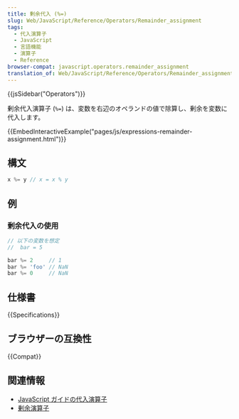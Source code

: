```yaml
---
title: 剰余代入 (%=)
slug: Web/JavaScript/Reference/Operators/Remainder_assignment
tags:
  - 代入演算子
  - JavaScript
  - 言語機能
  - 演算子
  - Reference
browser-compat: javascript.operators.remainder_assignment
translation_of: Web/JavaScript/Reference/Operators/Remainder_assignment
---
```

{{jsSidebar("Operators")}}

剰余代入演算子 (`%=`) は、変数を右辺のオペランドの値で除算し、剰余を変数に代入します。

{{EmbedInteractiveExample("pages/js/expressions-remainder-assignment.html")}}

## 構文

```js
x %= y // x = x % y
```

## 例

### 剰余代入の使用

```js
// 以下の変数を想定
//  bar = 5

bar %= 2     // 1
bar %= 'foo' // NaN
bar %= 0     // NaN
```

## 仕様書

{{Specifications}}

## ブラウザーの互換性

{{Compat}}

## 関連情報

- [JavaScript ガイドの代入演算子](/ja/docs/Web/JavaScript/Guide/Expressions_and_Operators#assignment)
- [剰余演算子](/ja/docs/Web/JavaScript/Reference/Operators/Remainder)
